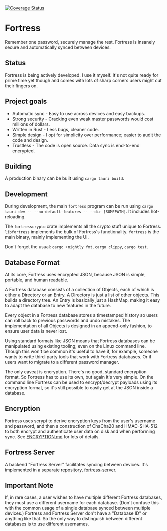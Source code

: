 [![Coverage Status](https://coveralls.io/repos/github/fpgaminer/fortress/badge.svg?branch=master)](https://coveralls.io/github/fpgaminer/fortress?branch=master)

# Fortress
Remember one password, securely manage the rest.  Fortress is insanely secure and automatically synced between devices.

## Status
Fortress is being actively developed.  I use it myself.  It's not quite ready for prime time yet though and comes with lots of sharp corners users might cut their fingers on.

## Project goals

* Automatic sync - Easy to use across devices and easy backups.
* Strong security - Cracking even weak master passwords would cost millions of dollars.
* Written in Rust - Less bugs, cleaner code.
* Simple design - I opt for simplicity over performance; easier to audit the code and design.
* Trustless - The code is open source.  Data sync is end-to-end encrypted.

## Building

A production binary can be built using `cargo tauri build`.

## Development

During development, the main `fortress` program can be run using `cargo tauri dev -- --no-default-features -- --dir [SOMEPATH]`. It includes hot-reloading.

The `fortresscrypto` crate implements all the crypto stuff unique to Fortress.  `libfortress` implements the bulk of Fortress's functionality.  `fortress` is the main binary, mainly implementing the UI.

Don't forget the usual: `cargo +nightly fmt`, `cargo clippy`, `cargo test`.

## Database Format

At its core, Fortress uses encrypted JSON, because JSON is simple, portable, and human readable.

A Fortress database consists of a collection of Objects, each of which is either a Directory or an Entry.  A Directory is just a list of other objects.  This builds a directory tree.  An Entry is basically just a HashMap, making it easy to adapt the database to new features in the future.

Every object in a Fortress database stores a timestamped history so users can roll back to previous passwords and undo mistakes.  The implementation of all Objects is designed in an append-only fashion, to ensure user data is never lost.

Using standard formats like JSON means that Fortress databases can be manipulated using existing tooling; even on the Linux command line.  Though this won't be common it's useful to have if, for example, someone wants to write third-party tools that work with Fortress databases.  Or if users want to migrate to a different password manager.

The only caveat is encryption.  There's no good, standard encryption format.  So Fortress has to use its own, but again it's very simple.  On the command line Fortress can be used to encrypt/decrypt payloads using its encryption format, so it's still possible to easily get at the JSON inside a database.

## Encryption

Fortress uses scrypt to derive encryption keys from the user's username and password, and then a construction of ChaCha20 and HMAC-SHA-512 to both encrypt and authenticate user data on disk and when performing sync.  See [ENCRYPTION.md](ENCRYPTION.md) for lots of details.

## Fortress Server

A backend "Fortress Server" facilitates syncing between devices.  It's implemented in a separate repository, [fortress-server](https://github.com/fpgaminer/fortress-server).

## Important Note

If, in rare cases, a user wishes to have multiple different Fortress databases, they must use a different username for each database.  (Don't confuse this with the common usage of a single database synced between multiple devices.)  Fortress and Fortress Server don't have a "Database ID" or anything like that.  So the only way to distinguish between different databases is to use different usernames.